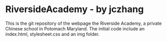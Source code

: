 # RiversideAcademy - by jczhang
This is the git repository of the webpage the Riverside Academy, a private Chinese school in Potomach Maryland. 
The initial code include an index.html, stylesheet.css and an img folder. 
